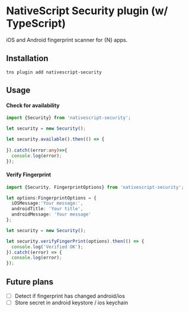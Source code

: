 # NativeScript Security plugin (w/ TypeScript)

iOS and Android fingerprint scanner for {N} apps.

## Installation

```
tns plugin add nativescript-security
```

## Usage

#### Check for availability

```typescript
import {Security} from 'nativescript-security';

let security = new Security();

let security.available().then(() => {
  
}).catch((error:any)=>{
  console.log(error);
});
```

#### Verify Fingerprint

```typescript
import {Security, FingerprintOptions} from 'nativescript-security';

let options:FingerprintOptions = {
  iOSMessage:'Your message:',
  androidTitle: 'Your title',
  androidMessage: 'Your message'
};

let security = new Security();

let security.verifyFingerPrint(options).then(() => {
  console.log('Verified OK');
}).catch((error) => {
  console.log(error);
});

```

## Future plans
- [ ] Detect if fingerprint has changed android/ios
- [ ] Store secret in android keystore / ios keychain 